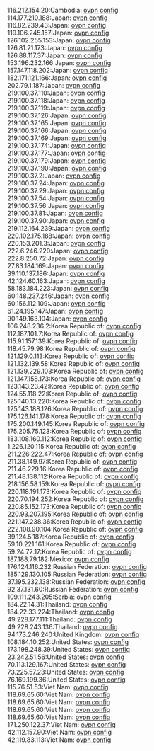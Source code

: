 116.212.154.20:Cambodia: [ovpn config](vpn/116_212_154_20.ovpn)  
114.177.210.188:Japan: [ovpn config](vpn/114_177_210_188.ovpn)  
116.82.239.43:Japan: [ovpn config](vpn/116_82_239_43.ovpn)  
119.106.245.157:Japan: [ovpn config](vpn/119_106_245_157.ovpn)  
126.102.255.153:Japan: [ovpn config](vpn/126_102_255_153.ovpn)  
126.81.21.173:Japan: [ovpn config](vpn/126_81_21_173.ovpn)  
126.88.117.37:Japan: [ovpn config](vpn/126_88_117_37.ovpn)  
153.196.232.166:Japan: [ovpn config](vpn/153_196_232_166.ovpn)  
157.147.118.202:Japan: [ovpn config](vpn/157_147_118_202.ovpn)  
182.171.121.166:Japan: [ovpn config](vpn/182_171_121_166.ovpn)  
202.79.1.187:Japan: [ovpn config](vpn/202_79_1_187.ovpn)  
219.100.37.110:Japan: [ovpn config](vpn/219_100_37_110.ovpn)  
219.100.37.118:Japan: [ovpn config](vpn/219_100_37_118.ovpn)  
219.100.37.119:Japan: [ovpn config](vpn/219_100_37_119.ovpn)  
219.100.37.126:Japan: [ovpn config](vpn/219_100_37_126.ovpn)  
219.100.37.165:Japan: [ovpn config](vpn/219_100_37_165.ovpn)  
219.100.37.166:Japan: [ovpn config](vpn/219_100_37_166.ovpn)  
219.100.37.169:Japan: [ovpn config](vpn/219_100_37_169.ovpn)  
219.100.37.174:Japan: [ovpn config](vpn/219_100_37_174.ovpn)  
219.100.37.177:Japan: [ovpn config](vpn/219_100_37_177.ovpn)  
219.100.37.179:Japan: [ovpn config](vpn/219_100_37_179.ovpn)  
219.100.37.190:Japan: [ovpn config](vpn/219_100_37_190.ovpn)  
219.100.37.2:Japan: [ovpn config](vpn/219_100_37_2.ovpn)  
219.100.37.24:Japan: [ovpn config](vpn/219_100_37_24.ovpn)  
219.100.37.29:Japan: [ovpn config](vpn/219_100_37_29.ovpn)  
219.100.37.54:Japan: [ovpn config](vpn/219_100_37_54.ovpn)  
219.100.37.56:Japan: [ovpn config](vpn/219_100_37_56.ovpn)  
219.100.37.81:Japan: [ovpn config](vpn/219_100_37_81.ovpn)  
219.100.37.90:Japan: [ovpn config](vpn/219_100_37_90.ovpn)  
219.112.164.239:Japan: [ovpn config](vpn/219_112_164_239.ovpn)  
220.102.175.188:Japan: [ovpn config](vpn/220_102_175_188.ovpn)  
220.153.201.3:Japan: [ovpn config](vpn/220_153_201_3.ovpn)  
222.6.246.220:Japan: [ovpn config](vpn/222_6_246_220.ovpn)  
222.8.250.72:Japan: [ovpn config](vpn/222_8_250_72.ovpn)  
27.83.184.169:Japan: [ovpn config](vpn/27_83_184_169.ovpn)  
39.110.137.186:Japan: [ovpn config](vpn/39_110_137_186.ovpn)  
42.124.60.163:Japan: [ovpn config](vpn/42_124_60_163.ovpn)  
58.183.184.223:Japan: [ovpn config](vpn/58_183_184_223.ovpn)  
60.148.237.246:Japan: [ovpn config](vpn/60_148_237_246.ovpn)  
60.156.112.109:Japan: [ovpn config](vpn/60_156_112_109.ovpn)  
61.24.195.147:Japan: [ovpn config](vpn/61_24_195_147.ovpn)  
90.149.163.104:Japan: [ovpn config](vpn/90_149_163_104.ovpn)  
106.248.236.2:Korea Republic of: [ovpn config](vpn/106_248_236_2.ovpn)  
112.187.101.7:Korea Republic of: [ovpn config](vpn/112_187_101_7.ovpn)  
115.91.157.139:Korea Republic of: [ovpn config](vpn/115_91_157_139.ovpn)  
118.45.79.98:Korea Republic of: [ovpn config](vpn/118_45_79_98.ovpn)  
121.129.0.113:Korea Republic of: [ovpn config](vpn/121_129_0_113.ovpn)  
121.132.139.58:Korea Republic of: [ovpn config](vpn/121_132_139_58.ovpn)  
121.139.229.103:Korea Republic of: [ovpn config](vpn/121_139_229_103.ovpn)  
121.147.158.173:Korea Republic of: [ovpn config](vpn/121_147_158_173.ovpn)  
123.143.23.42:Korea Republic of: [ovpn config](vpn/123_143_23_42.ovpn)  
124.55.118.22:Korea Republic of: [ovpn config](vpn/124_55_118_22.ovpn)  
125.140.13.220:Korea Republic of: [ovpn config](vpn/125_140_13_220.ovpn)  
125.143.188.126:Korea Republic of: [ovpn config](vpn/125_143_188_126.ovpn)  
175.126.141.178:Korea Republic of: [ovpn config](vpn/175_126_141_178.ovpn)  
175.200.149.145:Korea Republic of: [ovpn config](vpn/175_200_149_145.ovpn)  
175.205.75.123:Korea Republic of: [ovpn config](vpn/175_205_75_123.ovpn)  
183.108.160.112:Korea Republic of: [ovpn config](vpn/183_108_160_112.ovpn)  
1.226.120.115:Korea Republic of: [ovpn config](vpn/1_226_120_115.ovpn)  
211.226.222.47:Korea Republic of: [ovpn config](vpn/211_226_222_47.ovpn)  
211.38.149.97:Korea Republic of: [ovpn config](vpn/211_38_149_97.ovpn)  
211.46.229.16:Korea Republic of: [ovpn config](vpn/211_46_229_16.ovpn)  
211.48.138.112:Korea Republic of: [ovpn config](vpn/211_48_138_112.ovpn)  
218.156.58.159:Korea Republic of: [ovpn config](vpn/218_156_58_159.ovpn)  
220.118.191.173:Korea Republic of: [ovpn config](vpn/220_118_191_173.ovpn)  
220.70.194.252:Korea Republic of: [ovpn config](vpn/220_70_194_252.ovpn)  
220.85.152.173:Korea Republic of: [ovpn config](vpn/220_85_152_173.ovpn)  
220.93.207.195:Korea Republic of: [ovpn config](vpn/220_93_207_195.ovpn)  
221.147.238.36:Korea Republic of: [ovpn config](vpn/221_147_238_36.ovpn)  
222.108.90.104:Korea Republic of: [ovpn config](vpn/222_108_90_104.ovpn)  
39.124.5.187:Korea Republic of: [ovpn config](vpn/39_124_5_187.ovpn)  
59.10.221.161:Korea Republic of: [ovpn config](vpn/59_10_221_161.ovpn)  
59.24.72.17:Korea Republic of: [ovpn config](vpn/59_24_72_17.ovpn)  
187.188.79.182:Mexico: [ovpn config](vpn/187_188_79_182.ovpn)  
176.124.116.232:Russian Federation: [ovpn config](vpn/176_124_116_232.ovpn)  
185.129.130.105:Russian Federation: [ovpn config](vpn/185_129_130_105.ovpn)  
37.195.232.138:Russian Federation: [ovpn config](vpn/37_195_232_138.ovpn)  
92.37.131.60:Russian Federation: [ovpn config](vpn/92_37_131_60.ovpn)  
109.111.243.205:Serbia: [ovpn config](vpn/109_111_243_205.ovpn)  
184.22.14.31:Thailand: [ovpn config](vpn/184_22_14_31.ovpn)  
184.22.33.224:Thailand: [ovpn config](vpn/184_22_33_224.ovpn)  
49.228.177.111:Thailand: [ovpn config](vpn/49_228_177_111.ovpn)  
49.228.243.136:Thailand: [ovpn config](vpn/49_228_243_136.ovpn)  
94.173.246.240:United Kingdom: [ovpn config](vpn/94_173_246_240.ovpn)  
108.184.10.252:United States: [ovpn config](vpn/108_184_10_252.ovpn)  
173.198.248.39:United States: [ovpn config](vpn/173_198_248_39.ovpn)  
23.242.51.56:United States: [ovpn config](vpn/23_242_51_56.ovpn)  
70.113.129.167:United States: [ovpn config](vpn/70_113_129_167.ovpn)  
73.225.57.23:United States: [ovpn config](vpn/73_225_57_23.ovpn)  
76.169.199.36:United States: [ovpn config](vpn/76_169_199_36.ovpn)  
115.76.51.53:Viet Nam: [ovpn config](vpn/115_76_51_53.ovpn)  
118.69.65.60:Viet Nam: [ovpn config](vpn/118_69_65_60.ovpn)  
118.69.65.60:Viet Nam: [ovpn config](vpn/118_69_65_60.ovpn)  
118.69.65.60:Viet Nam: [ovpn config](vpn/118_69_65_60.ovpn)  
118.69.65.60:Viet Nam: [ovpn config](vpn/118_69_65_60.ovpn)  
171.250.122.37:Viet Nam: [ovpn config](vpn/171_250_122_37.ovpn)  
42.112.157.90:Viet Nam: [ovpn config](vpn/42_112_157_90.ovpn)  
42.119.83.113:Viet Nam: [ovpn config](vpn/42_119_83_113.ovpn)  
